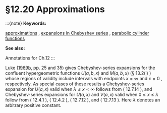 # §12.20 Approximations

:::{note}
**Keywords:**

[approximations](http://dlmf.nist.gov/search/search?q=approximations) , [expansions in Chebyshev series](http://dlmf.nist.gov/search/search?q=expansions%20in%20Chebyshev%20series) , [parabolic cylinder functions](http://dlmf.nist.gov/search/search?q=parabolic%20cylinder%20functions)

**See also:**

Annotations for Ch.12
:::

Luke ([1969b](./bib/L.html#bib1496 "The Special Functions and their Approximations. Vol. 2"), pp. 25 and 35) gives Chebyshev-series expansions for the confluent hypergeometric functions $U\left(a,b,x\right)$ and $M\left(a,b,x\right)$ (§ 13.2(i) ) whose regions of validity include intervals with endpoints $x=\infty$ and $x=0$ , respectively. As special cases of these results a Chebyshev-series expansion for $U\left(a,x\right)$ valid when $\lambda\leq x<\infty$ follows from ( 12.7.14 ), and Chebyshev-series expansions for $U\left(a,x\right)$ and $V\left(a,x\right)$ valid when $0\leq x\leq\lambda$ follow from ( 12.4.1 ), ( 12.4.2 ), ( 12.7.12 ), and ( 12.7.13 ). Here $\lambda$ denotes an arbitrary positive constant.
